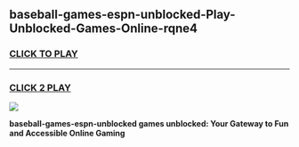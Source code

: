 
## baseball-games-espn-unblocked-Play-Unblocked-Games-Online-rqne4
<h3>
<a href="https://premium76.site?title=baseball-games-espn-unblocked&ref=24A">CLICK TO PLAY</a></h3>
<hr>

<h3>
<a href="https://premium76.site?title=baseball-games-espn-unblocked&ref=24A">CLICK 2 PLAY</a>
  
</h3>

<a href="https://premium76.site?title=baseball-games-espn-unblocked&ref=24A"><img src="https://clearcache.store/games.png"></a>


**baseball-games-espn-unblocked games unblocked: Your Gateway to Fun and Accessible Online Gaming**
